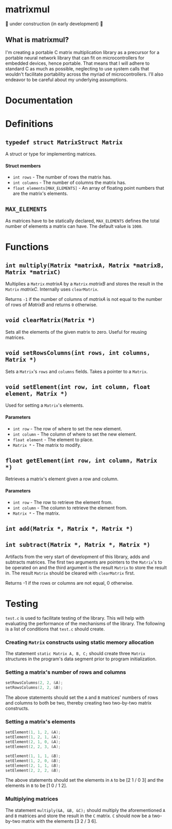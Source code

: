 # matrixmul

🚧 under construction (in early development) 🚧

## What is matrixmul?

I'm creating a portable C matrix multiplication library as a precursor for a portable neural network library that can fit on microcontrollers for embedded devices, hence portable. That means that I will adhere to standard C as much as possible, neglecting to use system calls that wouldn't facilitate portability across the myriad of microcontrollers. I'll also endeavor to be careful about my underlying assumptions.

# Documentation

# Definitions

## `typedef struct MatrixStruct Matrix`

A struct or type for implementing matrices.

#### Struct members

* `int rows` - The number of rows the matrix has.
* `int columns` - The number of columns the matrix has.
* `float elements[MAX_ELEMENTS]` - An array of floating point numbers that are the matrix's elements.

## `MAX_ELEMENTS`

As matrices have to be statically declared, `MAX_ELEMENTS` defines the total number of elements a matrix can have. The default value is `1000`.

# Functions

## `int multiply(Matrix *matrixA, Matrix *matrixB, Matrix *matrixC)`

Multiplies a `Matrix` *matrixA* by a `Matrix` *matrixB* and stores the result in the `Matrix` *matrixC*. Internally uses `clearMatrix`.

Returns `-1` if the number of columns of *matrixA* is not equal to the number of rows of *MatrixB* and returns `0` otherwise.

## `void clearMatrix(Matrix *)`

Sets all the elements of the given matrix to zero. Useful for reusing matrices.

## `void setRowsColumns(int rows, int columns, Matrix *)`

Sets a `Matrix`'s `rows` and `columns` fields. Takes a pointer to a `Matrix`.

## `void setElement(int row, int column, float element, Matrix *)`

Used for setting a `Matrix`'s elements.

#### Parameters

* `int row` - The row of where to set the new element.
* `int column` - The column of where to set the new element.
* `float element` - The element to place.
* `Matrix *` - The matrix to modify.

## `float getElement(int row, int column, Matrix *)`

Retrieves a matrix's element given a row and column.

#### Parameters

* `int row` - The row to retrieve the element from.
* `int column` - The column to retrieve the element from.
* `Matrix *` - The matrix.

## `int add(Matrix *, Matrix *, Matrix *)`
## `int subtract(Matrix *, Matrix *, Matrix *)`

Artifacts from the very start of development of this library, adds and subtracts matrices. The first two arguments are pointers to the `Matrix`'s to be operated on and the third argument is the result `Matrix` to store the result in. The result `Matrix` should be cleared with `clearMatrix` first.

Returns -1 if the rows or columns are not equal, 0 otherwise.

# Testing

`test.c` is used to facilitate testing of the library. This will help with evaluating the performance of the mechanisms of the library. The following is a list of conditions that `test.c` should create.

### Creating `Matrix` constructs using static memory allocation

The statement `static Matrix A, B, C;` should create three `Matrix` structures in the program's data segment prior to program initialization.

### Setting a matrix's number of rows and columns

``` C
setRowsColumns(2, 2, &A);
setRowsColumns(2, 2, &B);
```

The above statements should set the `A` and `B` matrices' numbers of rows and columns to both be two, thereby creating two two-by-two matrix constructs.

### Setting a matrix's elements

``` C
setElement(1, 1, 2, &A);
setElement(1, 2, 1, &A);
setElement(2, 1, 0, &A);
setElement(2, 2, 3, &A);

setElement(1, 1, 1, &B);
setElement(1, 2, 0, &B);
setElement(2, 1, 1, &B);
setElement(2, 2, 2, &B);
```

The above statements should set the elements in `A` to be [2 1 / 0 3] and the elements in `B` to be [1 0 / 1 2].

### Multiplying matrices

The statement `multiply(&A, &B, &C);` should multiply the aforementioned `A` and `B` matrices and store the result in the `C` matrix. `C` should now be a two-by-two matrix with the elements [3 2 / 3 6].